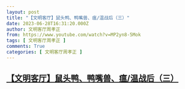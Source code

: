 ```yaml
---
layout: post
title: "【文明客厅】鼠头鸭、鸭嘴兽、瘟/温战后（三）"
date: 2023-06-28T16:31:20.000Z
author: 文明客厅周孝正
from: https://www.youtube.com/watch?v=MP2yn8-5Mok
tags: [ 文明客厅周孝正 ]
comments: True
categories: [ 文明客厅周孝正 ]
---
```

<!--1687969880000-->
[【文明客厅】鼠头鸭、鸭嘴兽、瘟/温战后（三）](https://www.youtube.com/watch?v=MP2yn8-5Mok)
------

<div>

</div>
